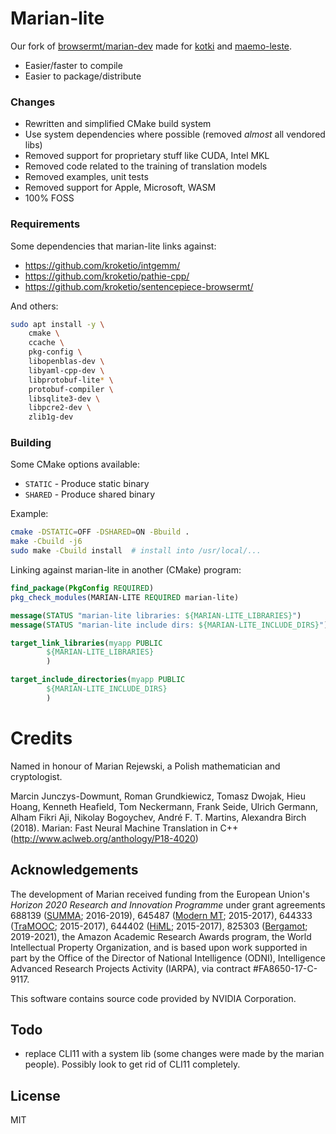 Marian-lite
======

Our fork of [browsermt/marian-dev](https://github.com/browsermt/marian-dev) made for [kotki](https://github.com/kroketio/kotki) and [maemo-leste](https://maemo-leste.github.io/).

- Easier/faster to compile
- Easier to package/distribute

### Changes

- Rewritten and simplified CMake build system
- Use system dependencies where possible (removed *almost* all vendored libs)
- Removed support for proprietary stuff like CUDA, Intel MKL
- Removed code related to the training of translation models
- Removed examples, unit tests
- Removed support for Apple, Microsoft, WASM
- 100% FOSS

### Requirements

Some dependencies that marian-lite links against:

- https://github.com/kroketio/intgemm/
- https://github.com/kroketio/pathie-cpp/
- https://github.com/kroketio/sentencepiece-browsermt/

And others:

```bash
sudo apt install -y \
    cmake \
    ccache \
    pkg-config \
    libopenblas-dev \
    libyaml-cpp-dev \
    libprotobuf-lite* \
    protobuf-compiler \
    libsqlite3-dev \
    libpcre2-dev \
    zlib1g-dev
```

### Building

Some CMake options available:

- `STATIC` - Produce static binary
- `SHARED` - Produce shared binary

Example:

```bash
cmake -DSTATIC=OFF -DSHARED=ON -Bbuild .
make -Cbuild -j6
sudo make -Cbuild install  # install into /usr/local/...
```

Linking against marian-lite in another (CMake) program:

```cmake
find_package(PkgConfig REQUIRED)
pkg_check_modules(MARIAN-LITE REQUIRED marian-lite)

message(STATUS "marian-lite libraries: ${MARIAN-LITE_LIBRARIES}")
message(STATUS "marian-lite include dirs: ${MARIAN-LITE_INCLUDE_DIRS}")

target_link_libraries(myapp PUBLIC
        ${MARIAN-LITE_LIBRARIES}
        )

target_include_directories(myapp PUBLIC
        ${MARIAN-LITE_INCLUDE_DIRS}
        )
```

# Credits

Named in honour of Marian Rejewski, a Polish mathematician and cryptologist.

Marcin Junczys-Dowmunt, Roman Grundkiewicz, Tomasz Dwojak, Hieu Hoang, Kenneth
Heafield, Tom Neckermann, Frank Seide, Ulrich Germann, Alham Fikri Aji, Nikolay
Bogoychev, André F. T. Martins, Alexandra Birch (2018). Marian: Fast Neural
Machine Translation in C++ (http://www.aclweb.org/anthology/P18-4020)

## Acknowledgements

The development of Marian received funding from the European Union's
_Horizon 2020 Research and Innovation Programme_ under grant agreements
688139 ([SUMMA](http://www.summa-project.eu); 2016-2019),
645487 ([Modern MT](http://www.modernmt.eu); 2015-2017),
644333 ([TraMOOC](http://tramooc.eu/); 2015-2017),
644402 ([HiML](http://www.himl.eu/); 2015-2017),
825303 ([Bergamot](https://browser.mt/); 2019-2021),
the Amazon Academic Research Awards program,
the World Intellectual Property Organization,
and is based upon work supported in part by the Office of the Director of
National Intelligence (ODNI), Intelligence Advanced Research Projects Activity
(IARPA), via contract #FA8650-17-C-9117.

This software contains source code provided by NVIDIA Corporation.

## Todo

- replace CLI11 with a system lib (some changes were made by the marian people). Possibly look to get rid of CLI11 completely.

## License

MIT

